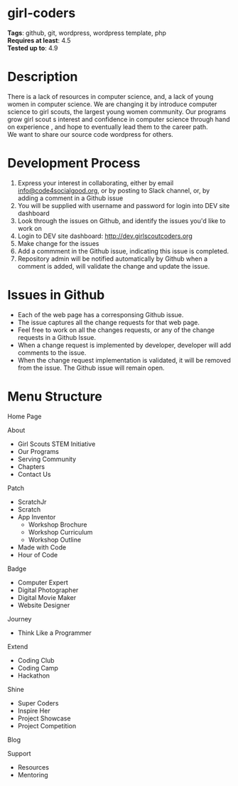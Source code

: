 # girl-coders
<b>Tags</b>: github, git, wordpress, wordpress template, php<br>
<b>Requires at least</b>: 4.5<br>
<b>Tested up to</b>: 4.9<br>
# Description
There is a lack of resources in computer science, and, a lack of young women in computer science. We are changing
it by introduce computer science to girl scouts, the largest young women community. Our programs grow girl
scout s interest and confidence in computer science through hand on experience , and hope to eventually lead
them to the career path. <br>
We want to share our source code wordpress for others.
# Development Process
  1. Express your interest in collaborating, either by email info@code4socialgood.org, or by posting to Slack channel, or, by adding a comment in a Github issue<br>
  2. You will be supplied with username and password for login into DEV site dashboard<br>
  3. Look through the issues on Github, and identify the issues you'd like to work on<br>
  4. Login to DEV site dashboard: http://dev.girlscoutcoders.org <br>
  5. Make change for the issues<br>
  6. Add a commment in the Github issue, indicating this issue is completed. 
  7. Repository admin will be notified automatically by Github when a comment is added, will validate the change and update the issue.<br>

# Issues in Github
- Each of the web page has a corresponsing Github issue. 
- The issue captures all the change requests for that web page. 
- Feel free to work on all the changes requests, or any of the change requests in a Github Issue.
- When a change request is implemented by developer, developer will add comments to the issue. 
- When the change request implementation is validated, it will be removed from the issue. The Github issue will remain open.

# Menu Structure
Home Page<br>	

About<br>	
  - Girl Scouts STEM Initiative<br>
  - Our Programs<br>
  - Serving Community<br>
  - Chapters<br>
  - Contact Us<br>

Patch<br>	
  - ScratchJr<br>
  - Scratch<br>
  - App Inventor<br>
    * Workshop Brochure<br>
    * Workshop Curriculum<br>
    * Workshop Outline<br>
  - Made with Code<br>
  - Hour of Code<br>

Badge<br>	
  - Computer Expert<br>
  - Digital Photographer<br>
  - Digital Movie Maker<br>
  - Website Designer<br> 

Journey<br>	
  - Think Like a Programmer<br>

Extend<br>	
  - Coding Club<br>
  - Coding Camp<br>
  - Hackathon<br>

Shine<br>	
  - Super Coders<br>
  - Inspire Her<br>
  - Project Showcase<br>
  - Project Competition<br>

Blog<br>	

Support<br>	
  - Resources<br>
  - Mentoring<br>
